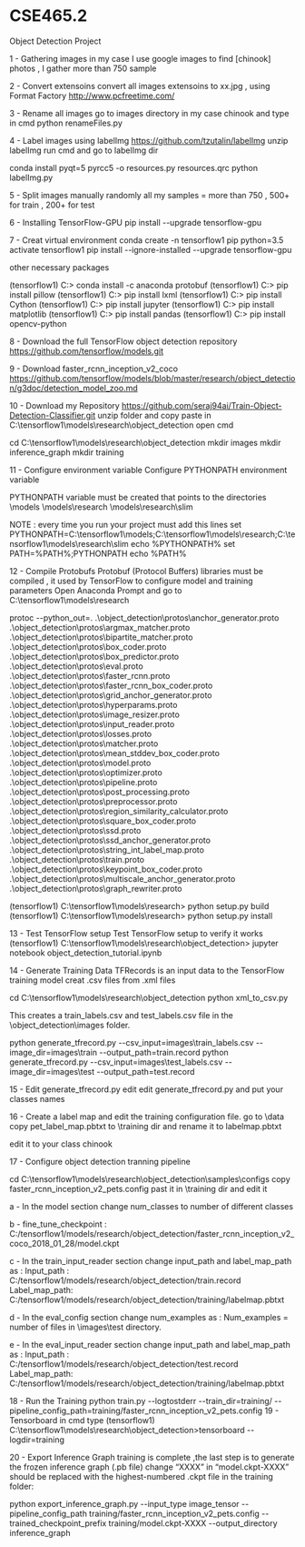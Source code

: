 # CSE465.2

Object Detection Project

1 - Gathering images
in my case I use google images to find [chinook] photos , I gather more than 750 sample

2 - Convert extensoins
convert all images extensoins to xx.jpg , using Format Factory http://www.pcfreetime.com/

3 - Rename all images
go to images directory in my case chinook and type in cmd python renameFiles.py

4 - Label images
using labelImg https://github.com/tzutalin/labelImg unzip labelImg
run cmd and go to labelImg dir

conda install pyqt=5 
pyrcc5 -o resources.py resources.qrc
python labelImg.py

5 - Split images manually randomly
all my samples = more than 750 , 500+ for train , 200+ for test

6 - Installing TensorFlow-GPU
pip install --upgrade tensorflow-gpu

7 - Creat virtual environment
conda create -n tensorflow1 pip python=3.5 
activate tensorflow1 
pip install --ignore-installed --upgrade tensorflow-gpu

other necessary packages

(tensorflow1) C:\> conda install -c anaconda protobuf 
(tensorflow1) C:\> pip install pillow 
(tensorflow1) C:\> pip install lxml 
(tensorflow1) C:\> pip install Cython 
(tensorflow1) C:\> pip install jupyter 
(tensorflow1) C:\> pip install matplotlib 
(tensorflow1) C:\> pip install pandas 
(tensorflow1) C:\> pip install opencv-python 

8 - Download the full TensorFlow object detection repository
https://github.com/tensorflow/models.git

9 - Download faster_rcnn_inception_v2_coco
https://github.com/tensorflow/models/blob/master/research/object_detection/g3doc/detection_model_zoo.md

10 - Download my Repository
https://github.com/seraj94ai/Train-Object-Detection-Classifier.git unzip folder and copy paste in C:\tensorflow1\models\research\object_detection open cmd

cd C:\tensorflow1\models\research\object_detection
mkdir images
mkdir inference_graph
mkdir training

11 - Configure environment variable
Configure PYTHONPATH environment variable

PYTHONPATH variable must be created that points to the directories \models
\models\research
\models\research\slim

NOTE : every time you run your project must add this lines
set PYTHONPATH=C:\tensorflow1\models;C:\tensorflow1\models\research;C:\tensorflow1\models\research\slim
echo %PYTHONPATH%
set PATH=%PATH%;PYTHONPATH
echo %PATH%

12 - Compile Protobufs
Protobuf (Protocol Buffers) libraries must be compiled , it used by TensorFlow to configure model and training parameters Open Anaconda Prompt and go to C:\tensorflow1\models\research

protoc --python_out=. .\object_detection\protos\anchor_generator.proto .\object_detection\protos\argmax_matcher.proto .\object_detection\protos\bipartite_matcher.proto .\object_detection\protos\box_coder.proto .\object_detection\protos\box_predictor.proto .\object_detection\protos\eval.proto .\object_detection\protos\faster_rcnn.proto .\object_detection\protos\faster_rcnn_box_coder.proto .\object_detection\protos\grid_anchor_generator.proto .\object_detection\protos\hyperparams.proto .\object_detection\protos\image_resizer.proto .\object_detection\protos\input_reader.proto .\object_detection\protos\losses.proto .\object_detection\protos\matcher.proto .\object_detection\protos\mean_stddev_box_coder.proto .\object_detection\protos\model.proto .\object_detection\protos\optimizer.proto .\object_detection\protos\pipeline.proto .\object_detection\protos\post_processing.proto .\object_detection\protos\preprocessor.proto .\object_detection\protos\region_similarity_calculator.proto .\object_detection\protos\square_box_coder.proto .\object_detection\protos\ssd.proto .\object_detection\protos\ssd_anchor_generator.proto .\object_detection\protos\string_int_label_map.proto .\object_detection\protos\train.proto .\object_detection\protos\keypoint_box_coder.proto .\object_detection\protos\multiscale_anchor_generator.proto .\object_detection\protos\graph_rewriter.proto

(tensorflow1) C:\tensorflow1\models\research> python setup.py build
(tensorflow1) C:\tensorflow1\models\research> python setup.py install

13 - Test TensorFlow setup
Test TensorFlow setup to verify it works (tensorflow1) C:\tensorflow1\models\research\object_detection> jupyter notebook object_detection_tutorial.ipynb

14 - Generate Training Data
TFRecords is an input data to the TensorFlow training model creat .csv files from .xml files

cd C:\tensorflow1\models\research\object_detection
python xml_to_csv.py

This creates a train_labels.csv and test_labels.csv file in the \object_detection\images folder.

python generate_tfrecord.py --csv_input=images\train_labels.csv --image_dir=images\train --output_path=train.record
python generate_tfrecord.py --csv_input=images\test_labels.csv --image_dir=images\test --output_path=test.record

15 - Edit generate_tfrecord.py
edit edit generate_tfrecord.py and put your classes names

16 - Create a label map and edit the training configuration file.
go to \data copy pet_label_map.pbtxt to \training dir and rename it to labelmap.pbtxt

edit it to your class chinook

17 - Configure object detection tranning pipeline

cd C:\tensorflow1\models\research\object_detection\samples\configs copy faster_rcnn_inception_v2_pets.config past it in \training dir and edit it

a -
In the model section change num_classes to number of different classes

b -
fine_tune_checkpoint : C:/tensorflow1/models/research/object_detection/faster_rcnn_inception_v2_coco_2018_01_28/model.ckpt

c -
In the train_input_reader section change input_path and label_map_path as :
Input_path : C:/tensorflow1/models/research/object_detection/train.record
Label_map_path: C:/tensorflow1/models/research/object_detection/training/labelmap.pbtxt

d -
In the eval_config section change num_examples as :
Num_examples = number of files in \images\test directory.

e -
In the eval_input_reader section change input_path and label_map_path as :
Input_path : C:/tensorflow1/models/research/object_detection/test.record
Label_map_path: C:/tensorflow1/models/research/object_detection/training/labelmap.pbtxt

18 - Run the Training
python train.py --logtostderr --train_dir=training/ --pipeline_config_path=training/faster_rcnn_inception_v2_pets.config
19 - Tensorboard
in cmd type (tensorflow1) C:\tensorflow1\models\research\object_detection>tensorboard --logdir=training

20 - Export Inference Graph
training is complete ,the last step is to generate the frozen inference graph (.pb file) change “XXXX” in “model.ckpt-XXXX” should be replaced with the highest-numbered .ckpt file in the training folder:

python export_inference_graph.py --input_type image_tensor --pipeline_config_path training/faster_rcnn_inception_v2_pets.config --trained_checkpoint_prefix training/model.ckpt-XXXX --output_directory inference_graph
